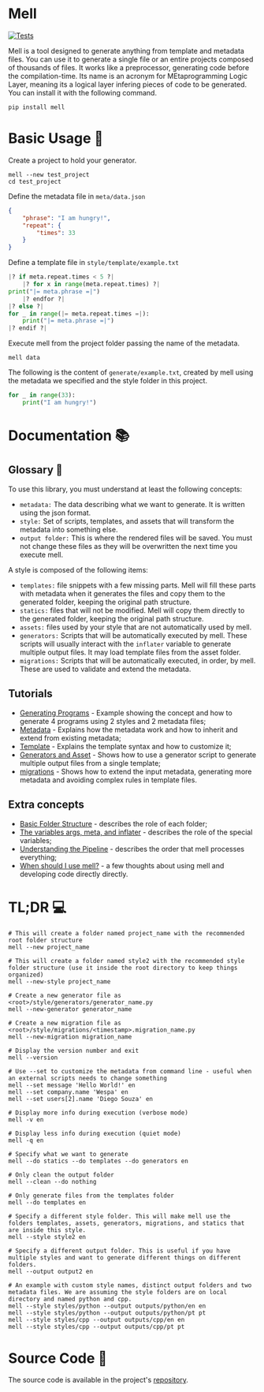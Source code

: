 # Mell

[![Tests](https://github.com/diegofps/mell/actions/workflows/python-app.yml/badge.svg)](https://github.com/diegofps/mell/actions/workflows/python-app.yml)

Mell is a tool designed to generate anything from template and metadata files. You can use it to generate a single file or an entire projects composed of thousands of files. It works like a preprocessor, generating code before the compilation-time. Its name is an acronym for MEtaprogramming Logic Layer, meaning its a logical layer infering pieces of code to be generated. You can install it with the following command.

```shell
pip install mell
```

# Basic Usage 🐣

Create a project to hold your generator.

```shell
mell --new test_project
cd test_project
```

Define the metadata file in `meta/data.json`

```json
{
    "phrase": "I am hungry!",
    "repeat": {
        "times": 33
    }
}
```

Define a template file in `style/template/example.txt`

```python
|? if meta.repeat.times < 5 ?|
    |? for x in range(meta.repeat.times) ?|
print("|= meta.phrase =|")
    |? endfor ?|
|? else ?|
for _ in range(|= meta.repeat.times =|):
    print("|= meta.phrase =|")
|? endif ?|
```

Execute mell from the project folder passing the name of the metadata.

```shell
mell data
```

The following is the content of `generate/example.txt`, created by mell using the metadata we specified and the style folder in this project.

```python
for _ in range(33):
    print("I am hungry!")
```

# Documentation 📚

## Glossary 📕

To use this library, you must understand at least the following concepts:

* `metadata:` The data describing what we want to generate. It is written using the json format.
* `style:` Set of scripts, templates, and assets that will transform the metadata into something else.
* `output folder:` This is where the rendered files will be saved. You must not change these files as they will be overwritten the next time you execute mell. 

A style is composed of the following items:

* `templates:` file snippets with a few missing parts. Mell will fill these parts with metadata when it generates the files and copy them to the generated folder, keeping the original path structure.
* `statics:` files that will not be modified. Mell will copy them directly to the generated folder, keeping the original path structure.
* `assets:` files used by your style that are not automatically used by mell.
* `generators:` Scripts that will be automatically executed by mell. These scripts will usually interact with the `inflater` variable to generate multiple output files. It may load template files from the asset folder.
* `migrations:` Scripts that will be automatically executed, in order, by mell. These are used to validate and extend the metadata.

## Tutorials

* [Generating Programs](https://github.com/diegofps/mell/blob/main/docs/hands_on/metadata.md) - Example showing the concept and how to generate 4 programs using 2 styles and 2 metadata files;
* [Metadata](https://github.com/diegofps/mell/blob/main/docs/hands_on/metadata.md) - Explains how the metadata work and how to inherit and extend from existing metadata;
* [Template](https://github.com/diegofps/mell/blob/main/docs/hands_on/template.md) - Explains the template syntax and how to customize it;
* [Generators and Asset](https://github.com/diegofps/mell/blob/main/docs/hands_on/generators_and_assets.md) - Shows how to use a generator script to generate multiple output files from a single template;
* [migrations](https://github.com/diegofps/mell/blob/main/docs/hands_on/migrations.md) - Shows how to extend the input metadata, generating more metadata and avoiding complex rules in template files.

## Extra concepts

* [Basic Folder Structure](https://github.com/diegofps/mell/blob/main/docs/extra_concepts/folder_structure.md) - describes the role of each folder;
* [The variables args, meta, and inflater](https://github.com/diegofps/mell/blob/main/docs/extra_concepts/variables.md) - describes the role of the special variables;
* [Understanding the Pipeline](https://github.com/diegofps/mell/blob/main/docs/extra_concepts/pipeline.md) - describes the order that mell processes everything;
* [When should I use mell?](https://github.com/diegofps/mell/blob/main/docs/extra_concepts/when_to_use_it.md) - a few thoughts about using mell and developing code directly directly.

# TL;DR 💻

```shell
# This will create a folder named project_name with the recommended root folder structure
mell --new project_name

# This will create a folder named style2 with the recommended style folder structure (use it inside the root directory to keep things organized)
mell --new-style project_name

# Create a new generator file as <root>/style/generators/generator_name.py
mell --new-generator generator_name

# Create a new migration file as <root>/style/migrations/<timestamp>.migration_name.py
mell --new-migration migration_name

# Display the version number and exit
mell --version

# Use --set to customize the metadata from command line - useful when an external scripts needs to change something
mell --set message 'Hello World!' en
mell --set company.name 'Wespa' en
mell --set users[2].name 'Diego Souza' en

# Display more info during execution (verbose mode)
mell -v en

# Display less info during execution (quiet mode)
mell -q en

# Specify what we want to generate
mell --do statics --do templates --do generators en

# Only clean the output folder
mell --clean --do nothing

# Only generate files from the templates folder
mell --do templates en

# Specify a different style folder. This will make mell use the folders templates, assets, generators, migrations, and statics that are inside this style.
mell --style style2 en

# Specify a different output folder. This is useful if you have multiple styles and want to generate different things on different folders.
mell --output output2 en

# An example with custom style names, distinct output folders and two metadata files. We are assuming the style folders are on local directory and named python and cpp.
mell --style styles/python --output outputs/python/en en
mell --style styles/python --output outputs/python/pt pt
mell --style styles/cpp --output outputs/cpp/en en
mell --style styles/cpp --output outputs/cpp/pt pt
```

# Source Code 🎼

The source code is available in the project's [repository](https://github.com/diegofps/mell).

